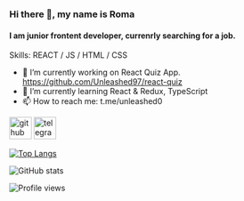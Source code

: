### Hi there 👋, my name is Roma
#### I am junior frontent developer, currenrly searching for a job.

Skills: REACT / JS / HTML / CSS

- 🔭 I’m currently working on React Quiz App. https://github.com/Unleashed97/react-quiz 
- 🌱 I’m currently learning React & Redux, TypeScript 
- 📫 How to reach me: t.me/unleashed0 


[<img src='https://cdn.jsdelivr.net/npm/simple-icons@3.0.1/icons/github.svg' alt='github' height='40'>](https://github.com/unleashed97)  [<img src='https://cdn.jsdelivr.net/npm/simple-icons@3.0.1/icons/telegram.svg' alt='telegram' height='40'>](https://t.me/unleashed0)  

[![Top Langs](https://github-readme-stats.vercel.app/api/top-langs/?username=unleashed97)](https://github.com/anuraghazra/github-readme-stats)

![GitHub stats](https://github-readme-stats.vercel.app/api?username=unleashed97&show_icons=true)  

![Profile views](https://gpvc.arturio.dev/unleashed97)  

